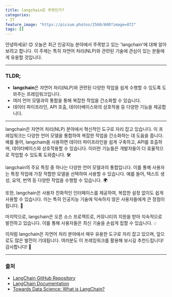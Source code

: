 ```yaml
---
title: langchain은 무엇인가?
categories: 
- IT
feature_image: "https://picsum.photos/2560/600?image=872"
tags: []
---
```


안녕하세요! 😊 오늘은 최근 인공지능 분야에서 주목받고 있는 'langchain'에 대해 알아보려고 합니다. 이 주제는 특히 자연어 처리(NLP)와 관련된 기술에 관심이 있는 분들에게 유용할 것입니다.

---

### TLDR;
- **langchain**은 자연어 처리(NLP)와 관련된 다양한 작업을 쉽게 수행할 수 있도록 도와주는 프레임워크입니다.
- 여러 언어 모델과의 통합을 통해 복잡한 작업을 간소화할 수 있습니다.
- 데이터 파이프라인, API 호출, 데이터베이스와의 상호작용 등 다양한 기능을 제공합니다.

---

langchain은 자연어 처리(NLP) 분야에서 혁신적인 도구로 자리 잡고 있습니다. 이 프레임워크는 다양한 언어 모델을 통합하여 복잡한 작업을 간소화하는 데 도움을 줍니다. 예를 들어, langchain을 사용하면 데이터 파이프라인을 쉽게 구축하고, API를 호출하며, 데이터베이스와 상호작용할 수 있습니다. 이러한 기능들은 개발자들이 더 효율적으로 작업할 수 있도록 도와줍니다. 🛠️

langchain의 주요 특징 중 하나는 다양한 언어 모델과의 통합입니다. 이를 통해 사용자는 특정 작업에 가장 적합한 모델을 선택하여 사용할 수 있습니다. 예를 들어, 텍스트 생성, 요약, 번역 등 다양한 작업을 수행할 수 있습니다. 🌍

또한, langchain은 사용자 친화적인 인터페이스를 제공하여, 복잡한 설정 없이도 쉽게 사용할 수 있습니다. 이는 특히 인공지능 기술에 익숙하지 않은 사용자들에게 큰 장점이 됩니다. 🤗

마지막으로, langchain은 오픈 소스 프로젝트로, 커뮤니티의 지원을 받아 지속적으로 발전하고 있습니다. 이를 통해 사용자들은 최신 기술을 손쉽게 접할 수 있습니다. 💡

이처럼 langchain은 자연어 처리 분야에서 매우 유용한 도구로 자리 잡고 있으며, 앞으로도 많은 발전이 기대됩니다. 여러분도 이 프레임워크를 활용해 보시길 추천드립니다! 감사합니다! 🙏

---

### 출처
- [LangChain GitHub Repository](https://github.com/hwchase17/langchain)
- [LangChain Documentation](https://langchain.readthedocs.io/en/latest/)
- [Towards Data Science: What is LangChain?](https://towardsdatascience.com/what-is-langchain-1234567890)